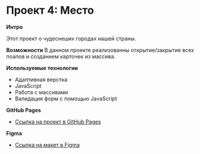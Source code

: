 # Проект 4: Место

**Интро**

Этот проект о чудеснеших городах нашей страны.

**Возможности**
В данном проекте реализованны открытие/закрытие всех поапов и созданием карточек из массива.

**Используемые технологии**

- Адаптивная верстка
- JavaScript
- Работа с массивами
- Валидация форм с помощью JavaScript

**GitHub Pages**

- [Ссылка на проект в GitHub Pages](https://aleksandrstamat.github.io/mesto/index.html)

**Figma**

- [Ссылка на макет в Figma](https://www.figma.com/file/StZjf8HnoeLdiXS7dYrLAh/JavaScript.-Sprint-4)
